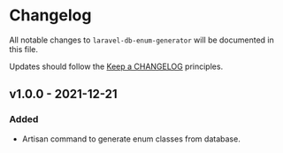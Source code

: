 # Changelog

All notable changes to `laravel-db-enum-generator` will be documented in this file.

Updates should follow the [Keep a CHANGELOG](http://keepachangelog.com/) principles.

## v1.0.0 - 2021-12-21

### Added
- Artisan command to generate enum classes from database.
